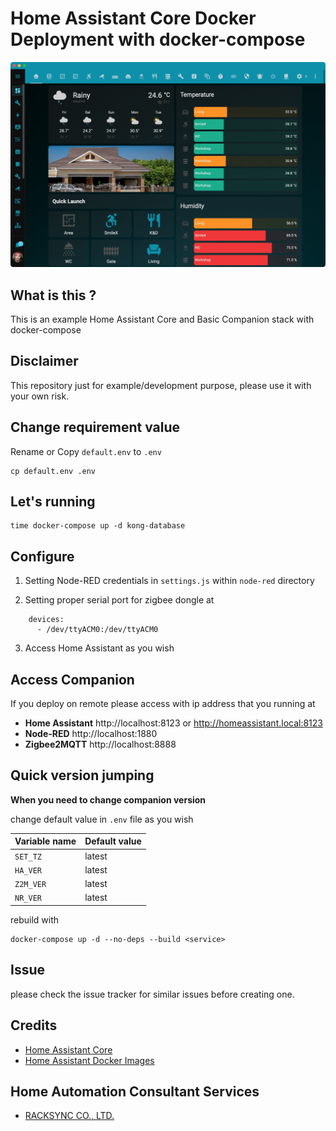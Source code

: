# Home Assistant Core Docker Deployment with docker-compose

![alt text][screenshot]

## What is this ?

This is an example Home Assistant Core and Basic Companion stack with docker-compose

## Disclaimer

This repository just for example/development purpose, please use it with your own risk.

## Change requirement value

Rename or Copy `default.env` to `.env`

```
cp default.env .env
```

## Let's running

```
time docker-compose up -d kong-database
```

## Configure

1. Setting Node-RED credentials in ``settings.js`` within ``node-red`` directory

2. Setting proper serial port for zigbee dongle at 

```
    devices:
      - /dev/ttyACM0:/dev/ttyACM0
```

3. Access Home Assistant as you wish

## Access Companion

If you deploy on remote please access with ip address that you running at

- **Home Assistant** http://localhost:8123 or http://homeassistant.local:8123 
- **Node-RED** http://localhost:1880 
- **Zigbee2MQTT** http://localhost:8888 


## Quick version jumping

**When you need to change companion version**

change default value in `.env` file as you wish

| Variable name | Default value |
|---------------|---------------|
| `SET_TZ`      | latest |
| `HA_VER`      | latest |
| `Z2M_VER`     | latest |
| `NR_VER`      | latest |

rebuild with

```
docker-compose up -d --no-deps --build <service>
```

## Issue 

please check the issue tracker for similar issues before creating one.

## Credits

- [Home Assistant Core](https://www.home-assistant.io/faq/ha-vs-hassio/)
- [Home Assistant Docker Images](https://hub.docker.com/r/homeassistant/home-assistant)

## Home Automation Consultant Services
- [RACKSYNC CO., LTD.](https://racksync.com)

[screenshot]: screenshot.png "Home Assistant Training Course by RAcKSYNC CO., LTD."
